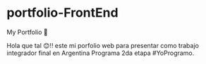 # portfolio-FrontEnd
My Portfolio 👋

Hola que tal 😊!!
 este mi porfolio web para presentar como trabajo integrador final en Argentina Programa 2da etapa #YoProgramo.

